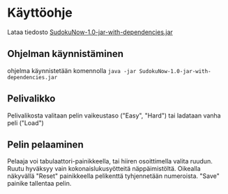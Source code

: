 # Käyttöohje
Lataa tiedosto [SudokuNow-1.0-jar-with-dependencies.jar](https://github.com/VirtualAkseli/ot-harjoitustyo/releases/download/viikko6/sudokuNow-1.0-jar-with-dependencies.jar "Lataa sudoku")
## Ohjelman käynnistäminen
ohjelma käynnistetään komennolla
`` java -jar SudokuNow-1.0-jar-with-dependencies.jar ``
## Pelivalikko
Pelivalikosta valitaan pelin vaikeustaso ("Easy", "Hard") tai ladataan vanha peli ("Load")
## Pelin pelaaminen
Pelaaja voi tabulaattori-painikkeella, tai hiiren osoittimella valita ruudun. 
Ruutu hyväksyy vain kokonaislukusyötteitä näppäimistöltä. Oikealla näkyvällä "Reset" painikkeella pelikenttä tyhjennetään numeroista.
"Save" painike tallentaa pelin.
